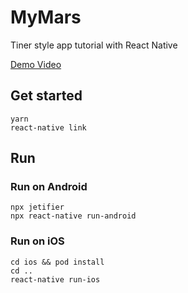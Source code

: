 # MyMars

Tiner style app tutorial with React Native

[Demo Video](https://drive.google.com/file/d/1GHOI0ljMn-bBZTUV2Gb2sldsrqAeYw0N/view?usp=sharing)

## Get started

```
yarn
react-native link
```

## Run

### Run on Android

```
npx jetifier
npx react-native run-android
```

### Run on iOS

```
cd ios && pod install
cd ..
react-native run-ios
```
